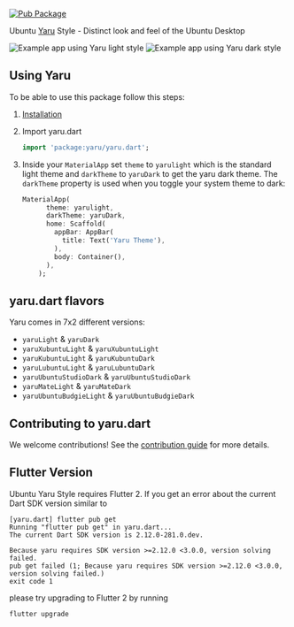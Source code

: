 [![Pub Package](https://img.shields.io/pub/v/yaru.svg)](https://pub.dev/packages/yaru)

Ubuntu [Yaru](https://github.com/ubuntu/yaru) Style - Distinct look and feel of the Ubuntu Desktop

![Example app using Yaru light style](https://raw.githubusercontent.com/ubuntu/yaru.dart/main/doc/readme/screenshot_light.png)
![Example app using Yaru dark style](https://raw.githubusercontent.com/ubuntu/yaru.dart/main/doc/readme/screenshot_dark.png)

## Using Yaru
To be able to use this package follow this steps:
1. [Installation](https://pub.dev/packages/yaru/install)
2. Import yaru.dart
   
    ```dart
    import 'package:yaru/yaru.dart';
    ```
3. Inside your `MaterialApp` set `theme` to `yarulight` which is the standard light theme and `darkTheme` to `yaruDark` to get the yaru dark theme. The `darkTheme` property is used when you toggle your system theme to dark:
   
    ```dart
    MaterialApp(
          theme: yarulight,
          darkTheme: yaruDark,
          home: Scaffold(
            appBar: AppBar(
              title: Text('Yaru Theme'),
            ),
            body: Container(),
          ),
        );
    ```

## yaru.dart flavors

Yaru comes in 7x2 different versions:
- `yaruLight` & `yaruDark`
- `yaruXubuntuLight` & `yaruXubuntuLight`
- `yaruKubuntuLight` & `yaruKubuntuDark`
- `yaruLubuntuLight` & `yaruLubuntuDark`
- `yaruUbuntuStudioDark` & `yaruUbuntuStudioDark`
- `yaruMateLight` & `yaruMateDark`
- `yaruUbuntuBudgieLight` & `yaruUbuntuBudgieDark`

## Contributing to yaru.dart

We welcome contributions! See the [contribution guide](CONTRIBUTING.md) for more details.

## Flutter Version

Ubuntu Yaru Style requires Flutter 2. If you get an error about the current Dart SDK version similar to


```
[yaru.dart] flutter pub get
Running "flutter pub get" in yaru.dart...                       
The current Dart SDK version is 2.12.0-281.0.dev.

Because yaru requires SDK version >=2.12.0 <3.0.0, version solving failed.
pub get failed (1; Because yaru requires SDK version >=2.12.0 <3.0.0, version solving failed.)
exit code 1
```

please try upgrading to Flutter 2 by running 

```
flutter upgrade
```
